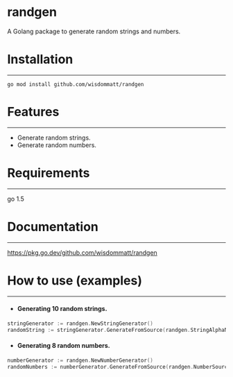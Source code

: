 # randgen

A Golang package to generate random strings and numbers.


# Installation

---

```
go mod install github.com/wisdommatt/randgen
```

# Features

---

* Generate random strings.
* Generate random numbers.


# Requirements

---

go 1.5


# Documentation

---

https://pkg.go.dev/github.com/wisdommatt/randgen


# How to use (examples)

---

* #### Generating 10 random strings.

```go
stringGenerator := randgen.NewStringGenerator()
randomString := stringGenerator.GenerateFromSource(randgen.StringAlphaNumericSource, 10) // source, length
```


* #### Generating 8 random numbers.

```go
numberGenerator := randgen.NewNumberGenerator()
randomNumbers := numberGenerator.GenerateFromSource(randgen.NumberSource, 8) // source, 
```
